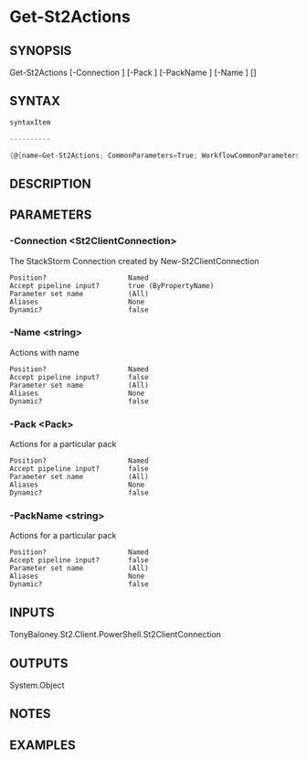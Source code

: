 ﻿# Get-St2Actions
## SYNOPSIS

Get-St2Actions [-Connection <St2ClientConnection>] [-Pack <Pack>] [-PackName <string>] [-Name <string>] [<CommonParameters>]


## SYNTAX
```powershell
syntaxItem                                                                                                                                                                                                                                                                                                                                                                                                                                                                                                         

----------                                                                                                                                                                                                                                                                                                                                                                                                                                                                                                         

{@{name=Get-St2Actions; CommonParameters=True; WorkflowCommonParameters=False; parameter=System.Object[]}}
```

## DESCRIPTION


## PARAMETERS
### -Connection &lt;St2ClientConnection&gt;
The StackStorm Connection created by New-St2ClientConnection
```
Position?                    Named
Accept pipeline input?       true (ByPropertyName)
Parameter set name           (All)
Aliases                      None
Dynamic?                     false
```
 
### -Name &lt;string&gt;
Actions with name
```
Position?                    Named
Accept pipeline input?       false
Parameter set name           (All)
Aliases                      None
Dynamic?                     false
```
 
### -Pack &lt;Pack&gt;
Actions for a particular pack
```
Position?                    Named
Accept pipeline input?       false
Parameter set name           (All)
Aliases                      None
Dynamic?                     false
```
 
### -PackName &lt;string&gt;
Actions for a particular pack
```
Position?                    Named
Accept pipeline input?       false
Parameter set name           (All)
Aliases                      None
Dynamic?                     false
```

## INPUTS
TonyBaloney.St2.Client.PowerShell.St2ClientConnection


## OUTPUTS
System.Object

## NOTES


## EXAMPLES
